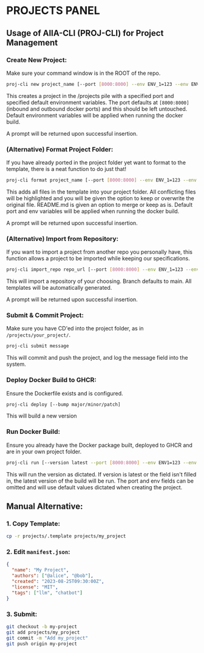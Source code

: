 # PROJECTS PANEL
## Usage of AIIA-CLI (PROJ-CLI) for Project Management
### Create New Project:
Make sure your command window is in the ROOT of the repo.
```bash
proj-cli new project_name [--port [8000:8000] --env ENV_1=123 --env ENV_2=456]
```
This creates a project in the /projects pile with a specified port and specified default environment variables. The port defaults at `[8000:8000]` (inbound and outbound docker ports) and this should be left untouched. Default environment variables will be applied when running the docker build.

A prompt will be returned upon successful insertion.

### (Alternative) Format Project Folder:
If you have already ported in the project folder yet want to format to the template, there is a neat function to do just that!
```bash
proj-cli format project_name [--port [8000:8000] --env ENV_1=123 --env ENV_2=456]
```
This adds all files in the template into your project folder. All conflicting files will be highlighted and you will be given the option to keep or overwrite the original file. README.md is given an option to merge or keep as is. Default port and env variables will be applied when running the docker build.

A prompt will be returned upon successful insertion.

### (Alternative) Import from Repository:
If you want to import a project from another repo you personally have, this function allows a project to be imported while keeping our specifications.
```bash
proj-cli import_repo repo_url [--port [8000:8000] --env ENV_1=123 --env ENV_2=456 --branch branch]
```
This will import a repository of your choosing. Branch defaults to main. All templates will be automatically generated.

A prompt will be returned upon successful insertion.

### Submit & Commit Project:
Make sure you have CD'ed into the project folder, as in `/projects/your_project/`.
```bash
proj-cli submit message
```
This will commit and push the project, and log the message field into the system.

### Deploy Docker Build to GHCR:
Ensure the Dockerfile exists and is configured.
```bash
proj-cli deploy [--bump major/minor/patch]
```
This will build a new version 

### Run Docker Build:
Ensure you already have the Docker package built, deployed to GHCR and are in your own project folder.
```bash
proj-cli run [--version latest --port [8000:8000] --env ENV1=123 --env ENV2=456]
```
This will run the version as dictated. If version is latest or the field isn't filled in, the latest version of the build will be run. The port and env fields can be omitted and will use default values dictated when creating the project.

## Manual Alternative:

### 1. Copy Template:
```bash
cp -r projects/.template projects/my_project
```
### 2. Edit `manifest.json`:
```json
{
  "name": "My Project",
  "authors": ["@alice", "@bob"],
  "created": "2023-08-25T09:30:00Z",
  "license": "MIT",
  "tags": ["llm", "chatbot"]
}
```
### 3. Submit:
```bash
git checkout -b my-project
git add projects/my_project
git commit -m "Add my_project"
git push origin my-project
```